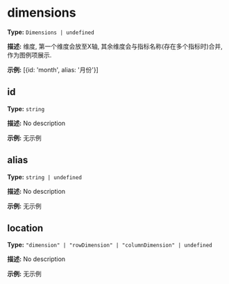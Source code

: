 # dimensions

**Type:** `Dimensions | undefined`

**描述:**
维度, 第一个维度会放至X轴, 其余维度会与指标名称(存在多个指标时)合并, 作为图例项展示.

**示例:**
[{id: 'month', alias: '月份'}]


## id

**Type:** `string`

**描述:**
No description

**示例:**
无示例

## alias

**Type:** `string | undefined`

**描述:**
No description

**示例:**
无示例

## location

**Type:** `"dimension" | "rowDimension" | "columnDimension" | undefined`

**描述:**
No description

**示例:**
无示例

